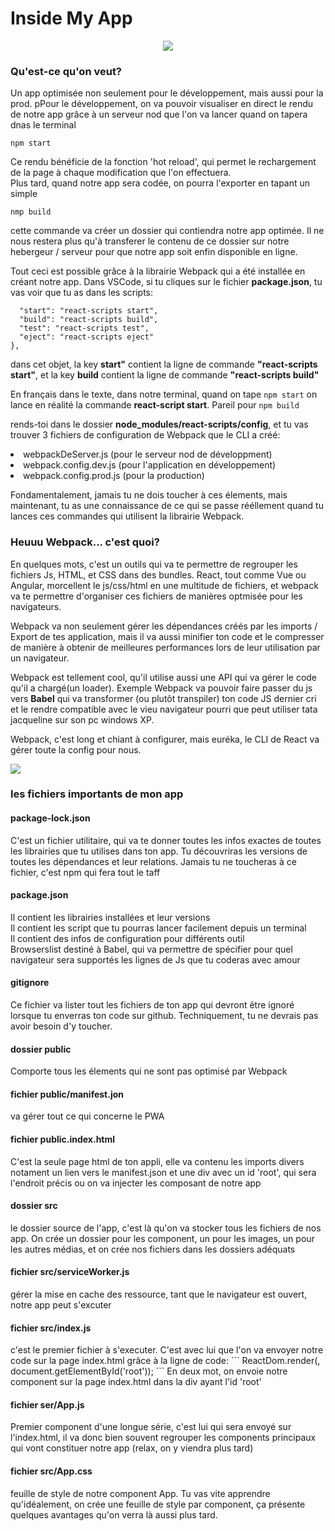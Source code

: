 <h1>Inside My App</h1>
<center>  <img src='https://i.pinimg.com/originals/31/91/09/319109c095b9ecf86e8cce7e09564e06.gif' />
</center>
<h3>Qu'est-ce qu'on veut?</h3>
<p>Un app optimisée non seulement pour le développement, mais aussi pour la prod. pPour le développement, on va pouvoir visualiser en direct le rendu de notre app grâce à un serveur nod que l'on va lancer quand on tapera dnas le terminal</p>
<code>npm start</code>
<p>Ce rendu bénéficie de la fonction 'hot reload', qui permet le rechargement de la page à chaque modification que l'on effectuera.</br>
Plus tard, quand notre app sera codée, on pourra l'exporter en tapant un simple</p>
<code>nmp build</code>
<p>cette commande va créer un dossier qui contiendra notre app optimée. Il ne nous restera plus qu'à transferer le contenu de ce dossier sur notre hebergeur / serveur pour que notre app soit enfin disponible en ligne.</p>
<p>Tout ceci est possible grâce à la librairie Webpack qui a été installée en créant notre app. Dans VSCode, si tu cliques sur le fichier <strong>package.json</strong>, tu vas voir que tu as dans les scripts:</p>
  
  ``` "scripts": {
    "start": "react-scripts start",
    "build": "react-scripts build",
    "test": "react-scripts test",
    "eject": "react-scripts eject"
  },
  ```
  
  <p>dans cet objet, la key <strong>start"</strong> contient la ligne de commande <strong>"react-scripts start"</strong>, et la key <strong>build</strong> contient la ligne de commande <strong>"react-scripts build"</strong></p>
  <p>En français dans le texte, dans notre terminal, quand on tape 
  <code>npm start</code>
  on lance en réalité la commande <strong>react-script start</strong>. Pareil pour
  <code>npm build</code>
  
 <p>rends-toi dans le dossier <strong>node_modules/react-scripts/config</strong>, et tu vas trouver 3 fichiers de configuration de Webpack que le CLI a créé:</p<
  <ul>
    <li>webpackDeServer.js (pour le serveur nod de développment)</li>
    <li>webpack.config.dev.js (pour l'application en développement)</li>
    <li>webpack.config.prod.js (pour la production)</li>
    </ul>
<p>Fondamentalement, jamais tu ne dois toucher à ces élements, mais maintenant, tu as une connaissance de ce qui se passe rééllement quand tu lances ces commandes qui utilisent la librairie Webpack.</p>

<h3>Heuuu Webpack... c'est quoi?</h3>

<p>En quelques mots, c'est un outils qui va te permettre de regrouper les fichiers Js, HTML, et CSS dans des bundles. React, tout comme Vue ou Angular, morcellent le js/css/html en une multitude de fichiers, et webpack va te permettre d'organiser ces fichiers de manières optmisée pour les navigateurs.</br>
<p>Webpack va non seulement gérer les dépendances créés par les imports / Export de tes application, mais il va aussi minifier ton code et le compresser de manière à obtenir de meilleures performances lors de leur utilisation par un navigateur.</p>
<p>Webpack est tellement cool, qu'il utilise aussi une API qui va gérer le code qu'il a chargé(un loader). Exemple Webpack va pouvoir faire passer du js vers <strong>Babel</strong> qui va transformer (ou plutôt transpiler) ton code JS dernier cri et le rendre compatible avec le vieu navigateur pourri que peut utiliser tata jacqueline sur son pc windows XP.</p>
<p>Webpack, c'est long et chiant à configurer, mais euréka, le CLI de React va gérer toute la config pour nous.</p>
  <img src='https://media.giphy.com/media/l3vRlHQuR74a2r9KM/giphy.gif' />
 <h3>les fichiers importants de mon app</h3>
 <h4>package-lock.json</h4>
 <p>C'est un fichier utilitaire, qui va te donner toutes les infos exactes de toutes les librairies que tu utilises dans ton app. Tu découvriras les versions de toutes les dépendances et leur relations. Jamais tu ne toucheras à ce fichier, c'est npm qui fera tout le taff</p>
 <h4>package.json</h4>
 Il contient les librairies installées et leur versions</br>
 Il contient les script que tu pourras lancer facilement depuis un terminal</br>
 Il contient des infos de configuration pour différents outil</br>
 Browserslist destiné à Babel, qui va permettre de spécifier pour quel navigateur sera supportés les lignes de Js que tu coderas avec amour</br>
 <h4>gitignore</h4>
 Ce fichier va lister tout les fichiers de ton app qui devront être ignoré lorsque tu enverras ton code sur github. Techniquement, tu ne devrais pas avoir besoin d'y toucher.
 <h4>dossier public</h4>
 Comporte tous les élements qui ne sont pas optimisé par Webpack
 <h4>fichier public/manifest.jon</h4>
 va gérer tout ce qui concerne le PWA
 <h4>fichier public.index.html</h4>
 C'est la seule page html de ton appli, elle va contenu les imports divers notament un lien vers le manifest.json et une div avec un id 'root', qui sera l'endroit précis ou on va injecter les composant de notre app
 <h4>dossier src</h4>
 le dossier source de l'app, c'est là qu'on va stocker tous les fichiers de nos app. On crée un dossier pour les component, un pour les images, un pour les autres médias, et on crée nos fichiers dans les dossiers adéquats
 <h4>fichier src/serviceWorker.js</h4>
 gérer la mise en cache des ressource, tant que le navigateur est ouvert, notre app peut s'excuter
 <h4>fichier src/index.js</h4>
 c'est le premier fichier à s'executer. C'est avec lui que l'on va envoyer notre code sur la page index.html grâce à la ligne de code:
 ```
 ReactDom.render(<app />, document.getElementById('root'));
 ```
 En deux mot, on envoie notre component <app /> sur la page index.html dans la div ayant l'id 'root'
 <h4>fichier ser/App.js</h4>
 Premier component d'une longue série, c'est lui qui sera envoyé sur l'index.html, il va donc bien souvent regrouper les components principaux qui vont constituer notre app (relax, on y viendra plus tard)
 <h4>fichier src/App.css</h4>
 feuille de style de notre component App. Tu vas vite apprendre qu'idéalement, on crée une feuille de style par component, ça présente quelques avantages qu'on verra là aussi plus tard.



